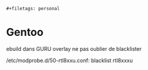 ```{=org}
#+filetags: personal
```
# Gentoo

ebuild dans GURU overlay ne pas oublier de blacklister

/etc/modprobe.d/50-rtl8xxu.conf: blacklist rtl8xxxu
